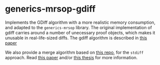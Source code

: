# generics-mrsop-gdiff

Implements the GDiff algorithm with a more realistic memory consumption,
and adapted to the `generics-mrsop` library. The original implementation of
gdiff carries around a number of unecessary proof objects, which makes it
unusable in real-life-sized diffs. The gdiff algorithm is described in [this paper](https://www.andres-loeh.de/GDiff.html)

We also provide a merge algorithm based on [this repo](https://github.com/VictorCMiraldo/stdiff),
for the `stdiff` approach. Read [this paper](https://victorcmiraldo.github.io/data/tyde2017.pdf)
and/or [this thesis](https://dspace.library.uu.nl/handle/1874/380853) for more information.
